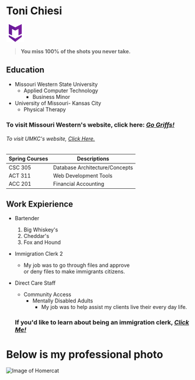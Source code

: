 # Toni Chiesi

![alt text](https://github.com/adam-p/markdown-here/raw/master/src/common/images/icon48.png "Logo Title Text 1")

> **You miss 100% of the 
> shots you never take.**
 
## Education

* Missouri Western State University
    * Applied Computer Technology
        * Business Minor
* University of Missouri- Kansas City
    * Physical Therapy
  
### __To visit Missouri Western's website, click here:__ _[Go Griffs!](https://www.missouriwestern.edu)_

###### To visit UMKC's website, _[Click Here.](https://www.umkc.edu/)_
Spring Courses | Descriptions
------------ | ------------
CSC 305 | Database Architecture/Concepts
ACT 311 | Web Development Tools
ACC 201 | Financial Accounting

## Work Expierience 
* Bartender
    1. Big Whiskey's
    2. Cheddar's
    3. Fox and Hound
* Immigration Clerk 2
    * My job was to go through files and approve <br/>or deny files to make immigrants citizens.
* Direct Care Staff
    * Community Access
      * Mentally Disabled Adults
        * My job was to help assist my clients live their every day life. 
  
  ### If you'd like to learn about being an immigration clerk, _[Click Me!](https://www.serco.com/aspac/sector-expertise/immigration)_
# **Below is my professional photo**
![Image of Homercat](https://octodex.github.com/images/homercat.png)
